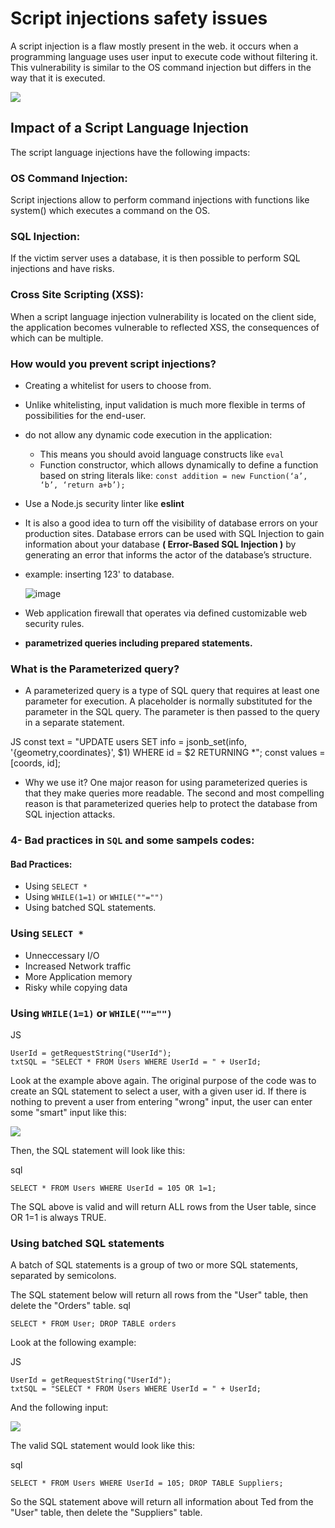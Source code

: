 # Script injections safety issues

A script injection is a flaw mostly present in the web. it occurs when a programming language uses user input to execute code without filtering it. This vulnerability is similar to the OS command injection but differs in the way that it is executed.

<img src="https://www.cloudprotector.com/wp-content/uploads/2021/10/diagram-of-a-command-injection-1024x413.png"/>

## Impact of a Script Language Injection

The script language injections have the following impacts:
 
### OS Command Injection:

Script injections allow to perform command injections with functions like system() which executes a command on the OS. 

### SQL Injection:

If the victim server uses a database, it is then possible to perform SQL injections and have risks.
 
### Cross Site Scripting (XSS):

When a script language injection vulnerability is located on the client side, the application becomes vulnerable to reflected XSS, the consequences of which can be multiple. 


### How would you prevent script injections?
- Creating a whitelist for users to choose from.
- Unlike whitelisting, input validation is much more flexible in terms of possibilities for the end-user.
- do not allow any dynamic code execution in the application:
  - This means you should avoid language constructs like `eval `
  - Function constructor, which allows dynamically to define a function based on string literals like:
    `const addition = new Function(‘a’, ‘b’, ‘return a+b’);`
-  Use a Node.js security linter like **eslint**
- It is also a good idea to turn off the visibility of database errors on your production sites. Database errors can be used with SQL Injection to gain information about your database **( Error-Based SQL Injection )** by generating an error that informs the actor of the database’s structure.
- example: inserting 123'  to database.

  ![image](https://user-images.githubusercontent.com/87938745/187073984-b154eb9c-36ea-4f31-8cdb-7f15deccfa19.png)
- Web application firewall that operates via defined customizable web security rules.
-  **parametrized queries including prepared statements.**

### What is the Parameterized query?
  - A parameterized query is a type of SQL query that requires at least one parameter for execution. A placeholder is normally substituted for the parameter in the SQL     query. The parameter is then passed to the query in a separate statement.

   JS
   const text = "UPDATE users SET info = jsonb_set(info, '{geometry,coordinates}', $1) WHERE id = $2 RETURNING *";
   const values = [coords, id];

  - Why we use it?
    One major reason for using parameterized queries is that they make queries more readable. The second and most compelling reason is that parameterized queries help       to protect the database from SQL injection attacks.
    
### 4- Bad practices in `SQL` and some sampels codes:
#### Bad Practices:
- Using `SELECT *`
- Using `WHILE(1=1)` or `WHILE(""="")`
- Using batched SQL statements.

### Using `SELECT *`

- Unneccessary I/O
- Increased Network traffic
- More Application memory
- Risky while copying data


### Using `WHILE(1=1)` or `WHILE(""="")`

JS

    UserId = getRequestString("UserId");
    txtSQL = "SELECT * FROM Users WHERE UserId = " + UserId;

Look at the example above again. The original purpose of the code was to create an SQL statement to select a user, with a given user id.
If there is nothing to prevent a user from entering "wrong" input, the user can enter some "smart" input like this:

<img src="https://i.ibb.co/zxfQn64/Screenshot-from-2022-08-28-23-03-21.png" />

Then, the SQL statement will look like this:

sql

    SELECT * FROM Users WHERE UserId = 105 OR 1=1;

The SQL above is valid and will return ALL rows from the User table, since OR 1=1 is always TRUE.

### Using batched SQL statements

A batch of SQL statements is a group of two or more SQL statements, separated by semicolons.

The SQL statement below will return all rows from the "User" table, then delete the "Orders" table.
sql

    SELECT * FROM User; DROP TABLE orders 
 
Look at the following example: 

JS

    UserId = getRequestString("UserId");
    txtSQL = "SELECT * FROM Users WHERE UserId = " + UserId;

And the following input:

<img src="https://i.ibb.co/nQP0Pkw/Screenshot-from-2022-08-28-23-19-11.png" />

The valid SQL statement would look like this:

sql

    SELECT * FROM Users WHERE UserId = 105; DROP TABLE Suppliers;

So the SQL statement above will return all information about Ted from the "User" table, then delete the "Suppliers" table.
